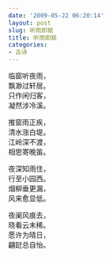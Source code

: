 ```yaml
---
date: '2009-05-22 06:20:14'
layout: post
slug: 听雨即赋
title: 听雨即赋
categories:
- 古诗
---
```

临窗听夜雨，  
飘渺过轩居。  
只作闲归客，  
凝然涉冷溪。

推窗雨正疾，  
清水涨白堤。  
江岭深不渡，  
相思寄晚笛。

夜深知雨住，  
行至小园西。  
烟柳垂更漏，  
风来愈显低。

夜阑风痕去，  
晓看云未稀。  
愿许为晴日，  
翩跹总自怡。

